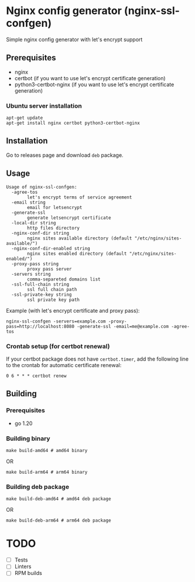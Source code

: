 # Nginx config generator (nginx-ssl-confgen)

Simple nginx config generator with let's encrypt support

## Prerequisites

- nginx
- certbot (if you want to use let's encrypt certificate generation)
- python3-certbot-nginx (if you want to use let's encrypt certificate generation)

### Ubuntu server installation

```shell
apt-get update
apt-get install nginx certbot python3-certbot-nginx
```

## Installation

Go to releases page and download `deb` package.

## Usage

```
Usage of nginx-ssl-confgen:
  -agree-tos
        let's encrypt terms of service agreement
  -email string
        email for letsencrypt
  -generate-ssl
        generate letsencrypt certificate
  -local-dir string
        http files directory
  -nginx-conf-dir string
        nginx sites available directory (default "/etc/nginx/sites-available/")
  -nginx-conf-dir-enabled string
        nginx sites enabled directory (default "/etc/nginx/sites-enabled/")
  -proxy-pass string
        proxy pass server
  -servers string
        comma-separeted domains list
  -ssl-full-chain string
        ssl full chain path
  -ssl-private-key string
        ssl private key path
```

Example (with let's encrypt certificate and proxy pass):
```shell
nginx-ssl-confgen -servers=example.com -proxy-pass=http://localhost:8080 -generate-ssl -email=me@example.com -agree-tos
```

### Crontab setup (for certbot renewal)

If your certbot package does not have `certbot.timer`, add the following line to the crontab for automatic certificate renewal:

```cronexp
0 6 * * * certbot renew
```

## Building

### Prerequisites

- go 1.20

### Building binary

```shell
make build-amd64 # amd64 binary
```
OR
```shell
make build-arm64 # arm64 binary
```

### Building deb package

```shell
make build-deb-amd64 # amd64 deb package
```
OR
```shell
make build-deb-arm64 # arm64 deb package
```

# TODO

- [ ] Tests
- [ ] Linters
- [ ] RPM builds